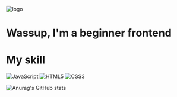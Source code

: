![logo](https://i.pinimg.com/originals/6d/48/af/6d48af9e1a6e66c593c21ae25eace4b4.gif)

<h1>Wassup, I'm a beginner frontend</h1>
<div>
<h1>My skill</h1>

![JavaScript](https://img.shields.io/badge/-JavaScript-black?style=flat-square&logo=javascript)
![HTML5](https://img.shields.io/badge/-HTML5-000?style=flat-square&logo=html5&logoColor=white)
![CSS3](https://img.shields.io/badge/-CSS3-000000?style=flat-square&logo=css3)

![Anurag's GitHub stats](https://github-readme-stats.vercel.app/api?username=mazrykis&show_icons=true&theme=nord)

</div>
